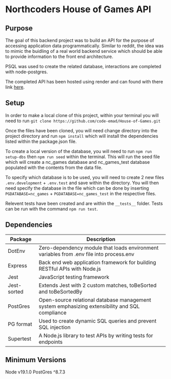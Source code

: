 # Northcoders House of Games API

## Purpose 
The goal of this backend project was to build an API for the purpose of accessing application data programmatically. Similar to reddit, the idea was to mimic the buidling of a real world backend service which should be able to provide information to the front end architecture. 

PSQL was used to create the related database, interactions are completed with node-postgres. 

The completed API has been hosted using render and can found with there link [here](https://emads-be-project.onrender.com/api).

## Setup
In order to make a local clone of this project, within your terminal you will need to run `git clone https://github.com/code-emad/House-of-Games.git`

Once the files have been cloned, you will need change directory into the project directory and run `npm install` which will install the dependencies listed within the package.json file. 

To create a local version of the database, you will need to run `npm run setup-dbs` then `npm run seed` within the terminal. This will run the seed file which will create a nc_games database and nc_games_test database populated with the contents from the data file.

To specify which database is to be used, you will need to create 2 new files `.env.development` + `.env.test` and save within the directory. You will then need specify the database in the file which can be done by inserting `PGDATABASE=nc_games` + `PGDATABASE=nc_games_test` in the respective files.

Relevent tests have been created and are within the `__tests__` folder. Tests can be run with the command `npm run test`.

## Dependencies
| Package     | Description                                                               |
| ----------- | ------------------------------------------------------------------------- |
| DotEnv  | Zero-dependency module that loads environment variables from .env file into process.env|
| Express     | Back end web application framework for building RESTful APIs with Node.js |
| Jest        | JavaScript testing framework                                                             |
| Jest-sorted | Extends Jest with 2 custom matches, toBeSorted and toBeSortedBy                                             |
| PostGres    | Open-source relational database management system emphasizing extensibility and SQL compliance|
| PG format   | Used to create dynamic SQL queries and prevent SQL injection                                  |
| Supertest   | A Node.js library to test APIs by writing tests for endpoints                                                        |

## Minimum Versions
Node v19.1.0
PostGres ^8.7.3
